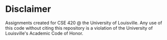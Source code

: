 # Disclaimer
Assignments created for CSE 420 @ the University of Louisville. Any use of this code without citing this repository is a violation of the University of Louisville's Academic Code of Honor.
